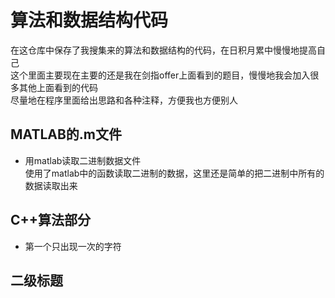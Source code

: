 # 算法和数据结构代码  
  在这仓库中保存了我搜集来的算法和数据结构的代码，在日积月累中慢慢地提高自己  
  这个里面主要现在主要的还是我在剑指offer上面看到的题目，慢慢地我会加入很多其他上面看到的代码  
  尽量地在程序里面给出思路和各种注释，方便我也方便别人  
## MATLAB的.m文件
* 用matlab读取二进制数据文件  
  使用了matlab中的函数读取二进制的数据，这里还是简单的把二进制中所有的数据读取出来 
## C++算法部分 
* 第一个只出现一次的字符 
## 二级标题  

